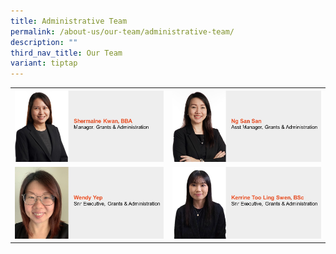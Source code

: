 ```yaml
---
title: Administrative Team
permalink: /about-us/our-team/administrative-team/
description: ""
third_nav_title: Our Team
variant: tiptap
---
```

<table>
<tbody>
<tr>
<th rowspan="1" colspan="1"><a class="isomer-image-wrapper" href="/our-team/https://www.nhic.sg/our-team/administrative/shermaine-kwan/"><img style="width: 100%" height="auto" width="100%" alt="Shermaine Kwan" src="/images/About/Our Team/Administrative Team/ShermaineKwan.jpg"></a>
</th>
<th rowspan="1" colspan="1"><a class="isomer-image-wrapper" href="/our-team/administrative/ng-san-san/"><img style="width: 100%" height="auto" width="100%" alt="Ng San San" src="/images/About/Our Team/Administrative Team/NgSanSan.jpg"></a>
</th>
</tr>
<tr>
<td rowspan="1" colspan="1"><a class="isomer-image-wrapper" href="/our-team/administrative/wendy-yep/"><img style="width: 100%" height="auto" width="100%" alt="Wendy Yep" src="/images/About/Our Team/Administrative Team/WendyYep.jpg"></a>
</td>
<td rowspan="1" colspan="1"><a class="isomer-image-wrapper" href="/our-team/administrative/kerrine-too/"><img style="width: 100%" height="auto" width="100%" alt="Kerrine Too" src="/images/About/Our Team/Administrative Team/KerrineToo.jpg"></a>
</td>
</tr>
</tbody>
</table>
<p></p>